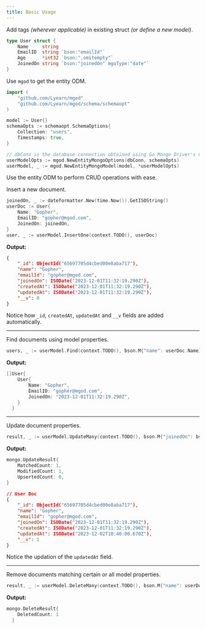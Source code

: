 ```yaml
---
title: Basic Usage
---
```


Add tags _(wherever applicable)_ in existing struct _(or define a new model)_.
```go
type User struct {
	Name     string
	EmailID  string `bson:"emailId"`
	Age      *int32 `bson:",omitempty"`
	JoinedOn string `bson:"joinedOn" mgoType:"date"`
}
```

Use `mgod` to get the entity ODM.
```go
import (
	"github.com/Lyearn/mgod"
	"github.com/Lyearn/mgod/schema/schemaopt"
)

model := User{}
schemaOpts := schemaopt.SchemaOptions{
	Collection: "users",
	Timestamps: true,
}

// dbConn is the database connection obtained using Go Mongo Driver's Connect method.
userModelOpts := mgod.NewEntityMongoOptions(dbConn, schemaOpts)
userModel, _ := mgod.NewEntityMongoModel(model, *userModelOpts)
```

Use the entity ODM to perform CRUD operations with ease.

Insert a new document.
```go
joinedOn, _ := dateformatter.New(time.Now()).GetISOString()
userDoc := User{
	Name: "Gopher",
	EmailID: "gopher@mgod.com",
	JoinedOn: joinedOn,
}
user, _ := userModel.InsertOne(context.TODO(), userDoc)
```

**Output:**
```json
{
	"_id": ObjectId("65697705d4cbed00e8aba717"),
	"name": "Gopher",
	"emailId": "gopher@mgod.com",
	"joinedOn": ISODate("2023-12-01T11:32:19.290Z"),
	"createdAt": ISODate("2023-12-01T11:32:19.290Z"),
	"updatedAt": ISODate("2023-12-01T11:32:19.290Z"),
	"__v": 0
}
```
Notice how `_id`, `createdAt`, `updatedAt` and `__v` fields are added automatically.

---

Find documents using model properties.
```go
users, _ := userModel.Find(context.TODO(), bson.M{"name": userDoc.Name})
```

**Output:**
```go
[]User{
	User{
		Name: "Gopher",
		EmailID: "gopher@mgod.com",
		JoinedOn: "2023-12-01T11:32:19.290Z",
	}
  }
```
---

Update document properties.
```go
result, _ := userModel.UpdateMany(context.TODO(), bson.M{"joinedOn": bson.M{"$gte": "2023-12-01T00:00:00.000Z"}}, bson.M{"$inc": {"__v": 1}})
```

**Output:**
```go
mongo.UpdateResult{
	MatchedCount: 1,
	ModifiedCount: 1,
	UpsertedCount: 0,
}
```
```json
// User Doc
{
	"_id": ObjectId("65697705d4cbed00e8aba717"),
	"name": "Gopher",
	"emailId": "gopher@mgod.com",
	"joinedOn": ISODate("2023-12-01T11:32:19.290Z"),
	"createdAt": ISODate("2023-12-01T11:32:19.290Z"),
	"updatedAt": ISODate("2023-12-02T10:40:00.670Z"),
	"__v": 1
}
```
Notice the updation of the `updatedAt` field.

---

Remove documents matching certain or all model properties.
```go
result, _ := userModel.DeleteMany(context.TODO(), bson.M{"name": userDoc.Name})
```

**Output:**
```go
mongo.DeleteResult{
	DeletedCount: 1
  }
```